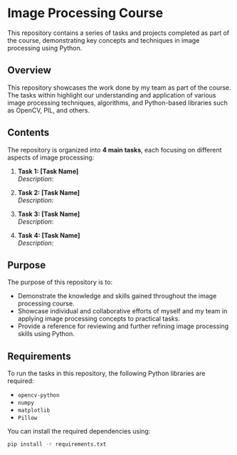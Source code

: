 # Image Processing Course

This repository contains a series of tasks and projects completed as part of the course, demonstrating key concepts and techniques in image processing using Python.

## Overview

This repository showcases the work done by my team as part of the course. The tasks within highlight our understanding and application of various image processing techniques, algorithms, and Python-based libraries such as OpenCV, PIL, and others.

## Contents

The repository is organized into **4 main tasks**, each focusing on different aspects of image processing:

1. **Task 1: [Task Name]**  
   *Description*: 

2. **Task 2: [Task Name]**  
   *Description*: 

3. **Task 3: [Task Name]**  
   *Description*: 
4. **Task 4: [Task Name]**  
   *Description*: 

## Purpose

The purpose of this repository is to:
- Demonstrate the knowledge and skills gained throughout the image processing course.
- Showcase individual and collaborative efforts of myself and my team in applying image processing concepts to practical tasks.
- Provide a reference for reviewing and further refining image processing skills using Python.

## Requirements

To run the tasks in this repository, the following Python libraries are required:
- `opencv-python`
- `numpy`
- `matplotlib`
- `Pillow`

You can install the required dependencies using:
```bash
pip install -r requirements.txt
